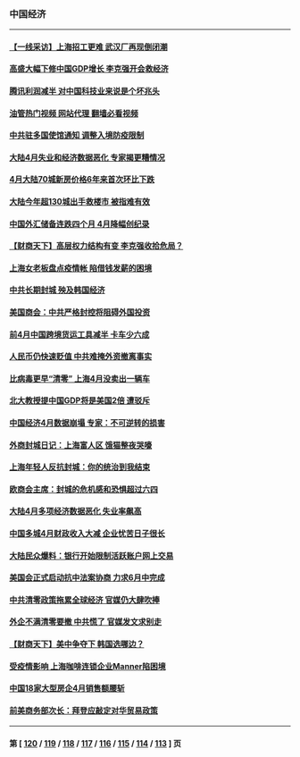 ### 中国经济
---
#### [【一线采访】上海招工更难 武汉厂再现倒闭潮](../../pages/ncid283/n13740187.md?05191245) 
#### [高盛大幅下修中国GDP增长 李克强开会救经济](../../pages/ncid283/n13739993.md?05191245) 
#### [腾讯利润减半 对中国科技业来说是个坏兆头](../../pages/ncid283/n13740093.md?05191245) 
#### [油管热门视频 网站代理 翻墙必看视频](http://209.222.30.114:81/youtube.html?05191245)
#### [中共驻多国使馆通知 调整入境防疫限制](../../pages/ncid283/n13739965.md?05191245) 
#### [大陆4月失业和经济数据恶化 专家揭更糟情况](../../pages/ncid283/n13739896.md?05191245) 
#### [4月大陆70城新房价格6年来首次环比下跌](../../pages/ncid283/n13739723.md?05191245) 
#### [大陆今年超130城出手救楼市  被指难有效](../../pages/ncid283/n13739556.md?05191245) 
#### [中国外汇储备连跌四个月 4月降幅创纪录](../../pages/ncid283/n13739541.md?05191245) 
#### [【财商天下】高层权力结构有变 李克强收拾危局？](../../pages/ncid283/n13739513.md?05191245) 
#### [上海女老板盘点疫情帐 陷借钱发薪的困境](../../pages/ncid283/n13739410.md?05191245) 
#### [中共长期封城 殃及韩国经济](../../pages/ncid283/n13739351.md?05191245) 
#### [美国商会：中共严格封控将阻碍外国投资](../../pages/ncid283/n13739088.md?05191245) 
#### [前4月中国跨境货运工具减半 卡车少六成](../../pages/ncid283/n13738983.md?05191245) 
#### [人民币仍快速贬值 中共难掩外资撤离事实](../../pages/ncid283/n13738925.md?05191245) 
#### [比病毒更早“清零” 上海4月没卖出一辆车](../../pages/ncid283/n13738757.md?05191245) 
#### [北大教授提中国GDP将是美国2倍 遭驳斥](../../pages/ncid283/n13738614.md?05191245) 
#### [中国经济4月数据崩塌 专家：不可逆转的损害](../../pages/ncid283/n13738442.md?05191245) 
#### [外商封城日记：上海富人区 饿猫整夜哭嚎](../../pages/ncid283/n13738603.md?05191245) 
#### [上海年轻人反抗封城：你的统治到我结束](../../pages/ncid283/n13738588.md?05191245) 
#### [欧商会主席：封城的危机感和恐惧超过六四](../../pages/ncid283/n13738395.md?05191245) 
#### [大陆4月多项经济数据恶化 失业率飙高](../../pages/ncid283/n13738358.md?05191245) 
#### [中国多城4月财政收入大减 企业忧苦日子很长](../../pages/ncid283/n13737994.md?05191245) 
#### [大陆民众爆料：银行开始限制活跃账户网上交易](../../pages/ncid283/n13737789.md?05191245) 
#### [美国会正式启动抗中法案协商 力求6月中完成](../../pages/ncid283/n13737740.md?05191245) 
#### [中共清零政策拖累全球经济 官媒仍大肆吹捧](../../pages/ncid283/n13737257.md?05191245) 
#### [外企不满清零要撤 中共慌了 官媒发文求别走](../../pages/ncid283/n13737067.md?05191245) 
#### [【财商天下】美中争夺下 韩国选哪边？](../../pages/ncid283/n13736981.md?05191245) 
#### [受疫情影响 上海咖啡连锁企业Manner陷困境](../../pages/ncid283/n13737070.md?05191245) 
#### [中国18家大型房企4月销售额腰斩](../../pages/ncid283/n13737051.md?05191245) 
#### [前美商务部次长：拜登应敲定对华贸易政策](../../pages/ncid283/n13736985.md?05191245) 

---
#### 第 [ [120](./120.md?05191245) / [119](./119.md?05191245) / [118](./118.md?05191245) / [117](./117.md?05191245) / [116](./116.md?05191245) / [115](./115.md?05191245) / [114](./114.md?05191245) / [113](./113.md?05191245) ] 页
